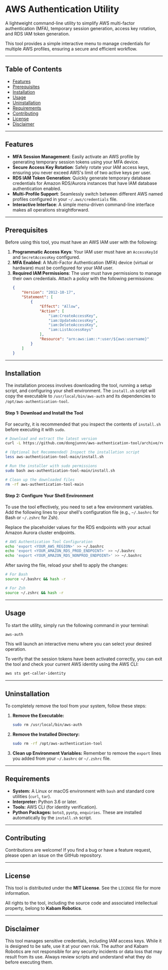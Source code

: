 
# AWS Authentication Utility

A lightweight command-line utility to simplify AWS multi-factor authentication (MFA), temporary session generation, access key rotation, and RDS IAM token generation.

This tool provides a simple interactive menu to manage credentials for multiple AWS profiles, ensuring a secure and efficient workflow.

***

## Table of Contents

- [Features](#features)
- [Prerequisites](#prerequisites)
- [Installation](#installation)
- [Usage](#usage)
- [Uninstallation](#uninstallation)
- [Requirements](#requirements)
- [Contributing](#contributing)
- [License](#license)
- [Disclaimer](#disclaimer)

---

## Features

* **MFA Session Management**: Easily activate an AWS profile by generating temporary session tokens using your MFA device.
* **Secure Access Key Rotation**: Safely rotate your IAM access keys, ensuring you never exceed AWS's limit of two active keys per user.
* **RDS IAM Token Generation**: Quickly generate temporary database credentials for Amazon RDS/Aurora instances that have IAM database authentication enabled.
* **Multi-Profile Support**: Seamlessly switch between different AWS named profiles configured in your `~/.aws/credentials` file.
* **Interactive Interface**: A simple menu-driven command-line interface makes all operations straightforward.

---

## Prerequisites

Before using this tool, you must have an AWS IAM user with the following:

1.  **Programmatic Access Keys**: Your IAM user must have an `AccessKeyId` and `SecretAccessKey` configured.
2.  **MFA Enabled**: A Multi-Factor Authentication (MFA) device (virtual or hardware) must be configured for your IAM user.
3.  **Required IAM Permissions**: The user must have permissions to manage their own credentials. Attach a policy with the following permissions:
    ```json
    {
        "Version": "2012-10-17",
        "Statement": [
            {
                "Effect": "Allow",
                "Action": [
                    "iam:CreateAccessKey",
                    "iam:UpdateAccessKey",
                    "iam:DeleteAccessKey",
                    "iam:ListAccessKeys"
                ],
                "Resource": "arn:aws:iam::*:user/${aws:username}"
            }
        ]
    }
    ```

---

## Installation

The installation process involves downloading the tool, running a setup script, and configuring your shell environment. The `install.sh` script will copy the executable to `/usr/local/bin/aws-auth` and its dependencies to `/opt/aws-authentication-tool`.

#### Step 1: Download and Install the Tool

For security, it is recommended that you inspect the contents of `install.sh` before executing it with `sudo`.

```bash
# Download and extract the latest version
curl -L https://github.com/dongjunnn/aws-authentication-tool/archive/refs/heads/main.tar.gz | tar -xz

# (Optional but Recommended) Inspect the installation script
less aws-authentication-tool-main/install.sh

# Run the installer with sudo permissions
sudo bash aws-authentication-tool-main/install.sh

# Clean up the downloaded files
rm -rf aws-authentication-tool-main
````

#### Step 2: Configure Your Shell Environment

To use the tool effectively, you need to set a few environment variables. Add the following lines to your shell's configuration file (e.g., `~/.bashrc` for Bash or `~/.zshrc` for Zsh).

Replace the placeholder values for the RDS endpoints with your actual Amazon Aurora cluster endpoints.

```bash
# AWS Authentication Tool Configuration
echo 'export <YOUR_AWS_REGION>' >> ~/.bashrc
echo 'export <YOUR_AMAZON_RDS_PROD_ENDPOINT>' >> ~/.bashrc
echo 'export <YOUR_AMAZON_RDS_NONPROD_ENDPOINT>' >> ~/.bashrc

```

After saving the file, reload your shell to apply the changes:

```bash
# For Bash
source ~/.bashrc && hash -r

# For Zsh
source ~/.zshrc && hash -r
```

-----
## Usage

To start the utility, simply run the following command in your terminal:

```bash
aws-auth
```

This will launch an interactive menu where you can select your desired operation.

To verify that the session tokens have been activated correctly, you can exit the tool and check your current AWS identity using the AWS CLI:

```bash
aws sts get-caller-identity
```

-----

## Uninstallation

To completely remove the tool from your system, follow these steps:

1.  **Remove the Executable:**
    ```bash
    sudo rm /usr/local/bin/aws-auth
    ```
2.  **Remove the Installed Directory:**
    ```bash
    sudo rm -rf /opt/aws-authentication-tool
    ```
3.  **Clean up Environment Variables:**
    Remember to remove the `export` lines you added from your `~/.bashrc` or `~/.zshrc` file.

-----

## Requirements

  * **System:** A Linux or macOS environment with `bash` and standard core utilities (`curl`, `tar`).
  * **Interpreter:** Python 3.6 or later.
  * **Tools:** AWS CLI (for identity verification).
  * **Python Packages:** `boto3`, `pyotp`, `enquiries`. These are installed automatically by the `install.sh` script.

-----

## Contributing

Contributions are welcome\! If you find a bug or have a feature request, please open an issue on the GitHub repository.

-----

## License

This tool is distributed under the **MIT License**. See the `LICENSE` file for more information.

All rights to the tool, including the source code and associated intellectual property, belong to **Kabam Robotics**.

-----

## Disclaimer

This tool manages sensitive credentials, including IAM access keys. While it is designed to be safe, use it at your own risk. The author and Kabam Robotics are not responsible for any security incidents or data loss that may result from its use. Always review scripts and understand what they do before executing them.
